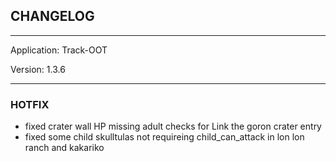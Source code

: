 ## CHANGELOG

---

Application:    Track-OOT

Version:        1.3.6

---

### HOTFIX
- fixed crater wall HP missing adult checks for Link the goron crater entry
- fixed some child skulltulas not requireing child_can_attack in lon lon ranch and kakariko